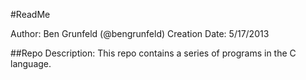 #ReadMe

Author: Ben Grunfeld (@bengrunfeld)
Creation Date: 5/17/2013

##Repo Description:
This repo contains a series of programs in the C language.

